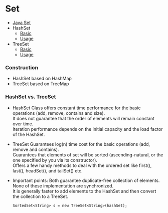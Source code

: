 # Set

* [Java Set](https://github.com/guyc1812/Tony/blob/master/src/main/java/com/avengers/tony/JavaBasic/collection/set/Set.md)
* HashSet
    * [Basic](https://github.com/guyc1812/Tony/blob/master/src/main/java/com/avengers/tony/JavaBasic/collection/set/hashSet/HashSet.md)
    * [Usage](https://github.com/guyc1812/Tony/blob/master/src/main/java/com/avengers/tony/JavaBasic/collection/set/hashSet/HashSetUsage.md)
* TreeSet
    * [Basic](https://github.com/guyc1812/Tony/blob/master/src/main/java/com/avengers/tony/JavaBasic/collection/set/treeSet/TreeSet.md)
    * [Usage](https://github.com/guyc1812/Tony/blob/master/src/main/java/com/avengers/tony/JavaBasic/collection/set/treeSet/TreeSetUsage.md)


### Construction

* HashSet based on HashMap
* TreeSet based on TreeMap

### HashSet vs. TreeSet

* HashSet
    Class offers constant time performance for the basic operations (add, remove, contains and size).<br>
    It does not guarantee that the order of elements will remain constant over time.<br>
    Iteration performance depends on the initial capacity and the load factor of the HashSet.
    
* TreeSet
    Guarantees log(n) time cost for the basic operations (add, remove and contains).<br>
    Guarantees that elements of set will be sorted (ascending-natural, or the one specified by you via its constructor).<br>
    Offers a few handy methods to deal with the ordered set like first(), last(), headSet(), and tailSet() etc.

* Important points:
    Both guarantee duplicate-free collection of elements.<br>
    None of these implementation are synchronized. <br>
    It is generally faster to add elements to the HashSet and then convert the collection to a TreeSet.<br>
    ```
    SortedSet<String> s = new TreeSet<String>(hashSet);
    ```